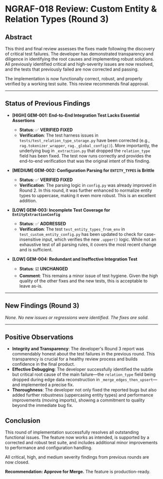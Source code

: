 # NGRAF-018 Review: Custom Entity & Relation Types (Round 3)

## Abstract

This third and final review assesses the fixes made following the discovery of critical test failures. The developer has demonstrated transparency and diligence in identifying the root causes and implementing robust solutions. All previously identified critical and high-severity issues are now resolved, and the tests that previously failed are now corrected and passing.

The implementation is now functionally correct, robust, and properly verified by a working test suite. This review recommends final approval.

---

## Status of Previous Findings

- **[HIGH] GEM-001: End-to-End Integration Test Lacks Essential Assertions**
  - **Status**: ✅ **VERIFIED FIXED**
  - **Verification**: The test harness issues in `tests/test_relation_type_storage.py` have been corrected (e.g., `rag.tokenizer_wrapper`, `rag._global_config()`). More importantly, the underlying bug in `_extraction.py` that dropped the `relation_type` field has been fixed. The test now runs correctly and provides the end-to-end verification that was the original intent of this finding.

- **[MEDIUM] GEM-002: Configuration Parsing for `ENTITY_TYPES` is Brittle**
  - **Status**: ✅ **VERIFIED FIXED**
  - **Verification**: The parsing logic in `config.py` was already improved in Round 2. In this round, it was further enhanced to normalize entity types to uppercase, making it even more robust. This is an excellent addition.

- **[LOW] GEM-003: Incomplete Test Coverage for `EntityExtractionConfig`**
  - **Status**: ✅ **ADDRESSED**
  - **Verification**: The test `test_entity_types_from_env` in `test_custom_entity_config.py` has been updated to check for case-insensitive input, which verifies the new `.upper()` logic. While not an exhaustive test of all parsing rules, it covers the most recent change and is sufficient.

- **[LOW] GEM-004: Redundant and Ineffective Integration Test**
  - **Status**: ☑️ **UNCHANGED**
  - **Comment**: This remains a minor issue of test hygiene. Given the high quality of the other fixes and the new tests, this is acceptable to leave as-is.

---

## New Findings (Round 3)

*None. No new issues or regressions were identified. The fixes are solid.*

---

## Positive Observations

- **Integrity and Transparency**: The developer's Round 3 report was commendably honest about the test failures in the previous round. This transparency is crucial for a healthy review process and builds confidence in the final product.
- **Effective Debugging**: The developer successfully identified the subtle but critical root cause of the main failure—the `relation_type` field being dropped during edge data reconstruction in `_merge_edges_then_upsert`—and implemented a precise fix.
- **Thoroughness**: The developer not only fixed the reported bugs but also added further robustness (uppercasing entity types) and performance improvements (moving imports), showing a commitment to quality beyond the immediate bug fix.

## Conclusion

This round of implementation successfully resolves all outstanding functional issues. The feature now works as intended, is supported by a corrected and robust test suite, and includes additional minor improvements to performance and configuration handling.

All critical, high, and medium severity findings from previous rounds are now closed.

**Recommendation: Approve for Merge.** The feature is production-ready.
